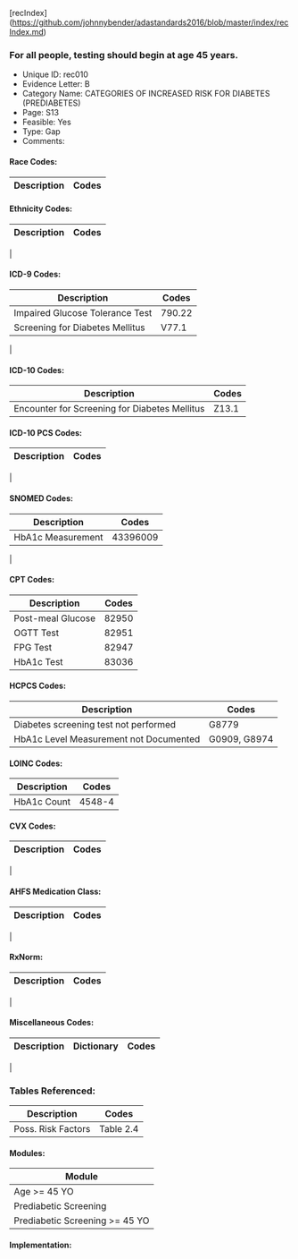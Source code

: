 [recIndex] (https://github.com/johnnybender/adastandards2016/blob/master/index/recIndex.md)

### **For all people, testing should begin at age 45 years.**
* Unique ID: rec010
* Evidence Letter: B
* Category Name: CATEGORIES OF INCREASED RISK FOR DIABETES (PREDIABETES)
* Page: S13
* Feasible: Yes
* Type: Gap
* Comments: 

#### Race Codes:

Description | Codes
----------- | -----


#### Ethnicity Codes:

Description | Codes
----------- | -----
|

#### ICD-9 Codes:

Description | Codes
----------- | -----
Impaired Glucose Tolerance Test | 790.22
Screening for Diabetes Mellitus | V77.1
|

#### ICD-10 Codes:

Description | Codes
----------- | -----
Encounter for Screening for Diabetes Mellitus | Z13.1

#### ICD-10 PCS Codes:

Description | Codes
----------- | -----
|

#### SNOMED Codes:

Description | Codes
----------- | -----
HbA1c Measurement | 43396009
|

#### CPT Codes:

Description | Codes
----------- | -----
Post-meal Glucose | 82950
OGTT Test | 82951
FPG Test | 82947
HbA1c Test | 83036

#### HCPCS Codes:

Description | Codes
----------- | -----
Diabetes screening test not performed | G8779
HbA1c Level Measurement not Documented | G0909, G8974

#### LOINC Codes:

Description | Codes
----------- | -----
HbA1c Count | 4548-4

#### CVX Codes:

Description | Codes
----------- | -----
|

#### AHFS Medication Class:

Description | Codes
----------- | -----
|

#### RxNorm:

Description | Codes
----------- | -----
|

#### Miscellaneous Codes:

Description | Dictionary | Codes
----------- | ---------- | -----
|

### Tables Referenced:

Description | Codes
----------- | -----
Poss. Risk Factors | Table 2.4

#### Modules:

Module |
------ |
Age >= 45 YO |
Prediabetic Screening |
Prediabetic Screening >= 45 YO |

#### Implementation:
